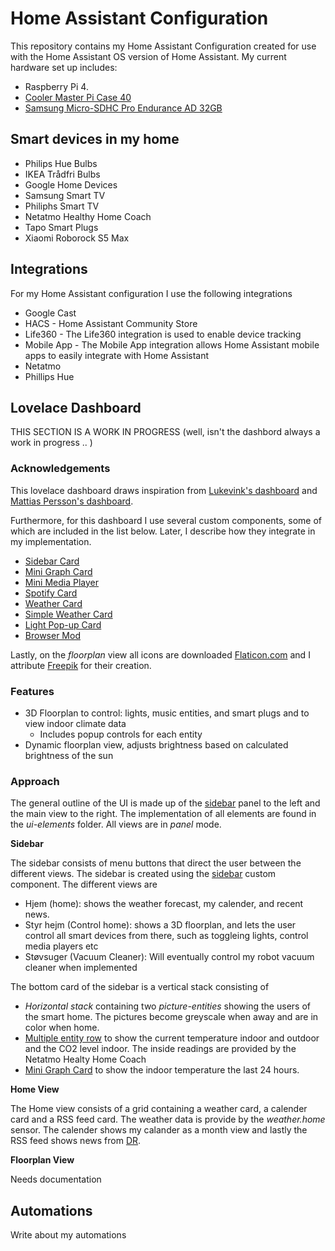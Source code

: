 # Home Assistant Configuration
This repository contains my Home Assistant Configuration created for use with the Home Assistant OS version of Home Assistant. My current hardware set up includes:
* Raspberry Pi 4.
* [Cooler Master Pi Case 40](https://www.coolermaster.com/catalog/cases/raspberry-pi/pi-case-40/)
* [Samsung Micro-SDHC Pro Endurance AD 32GB](https://www.power.dk/mobil-og-foto/mobiltilbehoer/hukommelseskort/samsung-micro-sdhc-pro-endurance-ad-32gb/p-953915/store/3807/?gclid=Cj0KCQjwppSEBhCGARIsANIs4p5UoO-Hjgiy4fPPxC3hvTa_XAihavxcjS-GhrzCyoI2nVR2JNmjxkMaAoiWEALw_wcB&gclsrc=aw.ds)

## Smart devices in my home

* Philips Hue Bulbs
* IKEA Trådfri Bulbs
* Google Home Devices
* Samsung Smart TV
* Philiphs Smart TV
* Netatmo Healthy Home Coach
* Tapo Smart Plugs
* Xiaomi Roborock S5 Max

## Integrations
For my Home Assistant configuration I use the following integrations
* Google Cast
* HACS - Home Assistant Community Store
* Life360 - The Life360 integration is used to enable device tracking
* Mobile App - The Mobile App integration allows Home Assistant mobile apps to easily integrate with Home Assistant
* Netatmo
* Phillips Hue 

## Lovelace Dashboard
THIS SECTION IS A WORK IN PROGRESS (well, isn't the dashbord always a work in progress .. )


### Acknowledgements
This lovelace dashboard draws inspiration from [Lukevink's dashboard](https://github.com/lukevink/hass-config-lajv) and [Mattias Persson's dashboard](https://github.com/matt8707/hass-config).


Furthermore, for this dashboard I use several custom components, some of which are included in the list below. Later, I describe how they integrate in my implementation.
* [Sidebar Card](https://github.com/DBuit/sidebar-card)
* [Mini Graph Card](https://github.com/kalkih/mini-graph-card)
* [Mini Media Player](https://github.com/kalkih/mini-media-player)
* [Spotify Card](https://github.com/custom-cards/spotify-card)
* [Weather Card](https://github.com/bramkragten/weather-card)
* [Simple Weather Card](https://github.com/kalkih/simple-weather-card)
* [Light Pop-up Card](https://github.com/DBuit/light-popup-card)
* [Browser Mod](https://github.com/thomasloven/hass-browser_mod#popup)

Lastly, on the *floorplan* view all icons are downloaded [Flaticon.com]([flaticon.com](https://www.flaticon.com/)) and I attribute [Freepik](https://www.flaticon.com/authors/freepik) for their creation.

### Features

* 3D Floorplan to control: lights, music entities, and smart plugs and to view indoor climate data
  * Includes popup controls for each entity
* Dynamic floorplan view, adjusts brightness based on calculated brightness of the sun

### Approach
The general outline of the UI is made up of the [sidebar](https://github.com/DBuit/sidebar-card) panel to the left and the main view to the right. The implementation of all elements are found in the *ui-elements* folder. All views are in *panel* mode.

**Sidebar**

The sidebar consists of menu buttons that direct the user between the different views. The sidebar is created using the [sidebar](https://github.com/DBuit/sidebar-card) custom component. The different views are
* Hjem (home): shows the weather forecast, my calender, and recent news.
* Styr hejm (Control home): shows a 3D floorplan, and lets the user control all smart devices from there, such as toggleing lights, control media players etc
* Støvsuger (Vacuum Cleaner): Will eventually control my robot vacuum cleaner when implemented

The bottom card of the sidebar is a vertical stack consisting of
* *Horizontal stack* containing two *picture-entities* showing the users of the smart home. The pictures become greyscale when away and are in color when home.
* [Multiple entity row]() to show the current temperature indoor and outdoor and the CO2 level indoor. The inside readings are provided by the Netatmo Healty Home Coach
* [Mini Graph Card](https://github.com/kalkih/mini-graph-card) to show the indoor temperature the last 24 hours.

**Home View**

The Home view consists of a grid containing a weather card, a calender card and a RSS feed card. The weather data is provide by the *weather.home* sensor. The calender shows my calander as a month view and lastly the RSS feed shows news from [DR](https://www.dr.dk/nyheder/dr-nyheder-som-rss-feed).

**Floorplan View**

Needs documentation

## Automations
Write about my automations